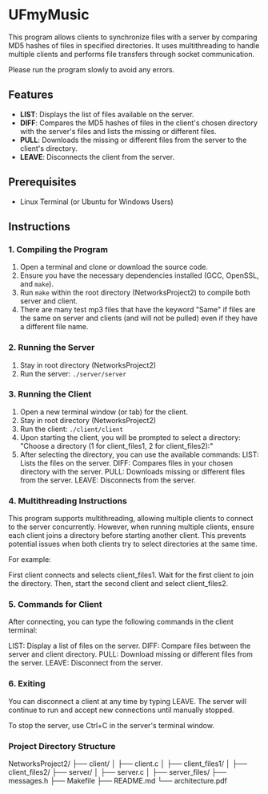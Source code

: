 # UFmyMusic

This program allows clients to synchronize files with a server by comparing MD5 hashes of files in specified directories. It uses multithreading to handle multiple clients and performs file transfers through socket communication.

Please run the program slowly to avoid any errors.

## Features

- **LIST**: Displays the list of files available on the server.
- **DIFF**: Compares the MD5 hashes of files in the client's chosen directory with the server's files and lists the missing or different files.
- **PULL**: Downloads the missing or different files from the server to the client's directory.
- **LEAVE**: Disconnects the client from the server.

## Prerequisites

- Linux Terminal (or Ubuntu for Windows Users)

## Instructions

### 1. Compiling the Program

1. Open a terminal and clone or download the source code.
2. Ensure you have the necessary dependencies installed (GCC, OpenSSL, and `make`).
3. Run `make` within the root directory (NetworksProject2) to compile 
both server and client.
4. There are many test mp3 files that have the keyword "Same" if files are the same on server and clients (and will not be pulled) even if they have a different file name.

### 2. Running the Server

1. Stay in root directory (NetworksProject2)
2. Run the server: `./server/server`

### 3. Running the Client

1. Open a new terminal window (or tab) for the client.
2. Stay in root directory (NetworksProject2)
3. Run the client: `./client/client`
4. Upon starting the client, you will be prompted to select a directory:
"Choose a directory (1 for client_files1, 2 for client_files2):"
5. After selecting the directory, you can use the available commands:
    LIST: Lists the files on the server.
    DIFF: Compares files in your chosen directory with the server.
    PULL: Downloads missing or different files from the server.
    LEAVE: Disconnects from the server.

### 4. Multithreading Instructions
This program supports multithreading, allowing multiple clients to connect to the server concurrently. However, when running multiple clients, ensure each client joins a directory before starting another client. This prevents potential issues when both clients try to select directories at the same time.

For example:

First client connects and selects client_files1.
Wait for the first client to join the directory.
Then, start the second client and select client_files2.

### 5. Commands for Client
After connecting, you can type the following commands in the client terminal:

LIST: Display a list of files on the server.
DIFF: Compare files between the server and client directory.
PULL: Download missing or different files from the server.
LEAVE: Disconnect from the server.

### 6. Exiting
You can disconnect a client at any time by typing LEAVE. The server will continue to run and accept new connections until manually stopped.

To stop the server, use Ctrl+C in the server's terminal window.

### Project Directory Structure

NetworksProject2/
├── client/
│   ├── client.c
│   ├── client_files1/
│   ├── client_files2/
├── server/
│   ├── server.c
│   ├── server_files/
├── messages.h
├── Makefile
├── README.md
└── architecture.pdf
